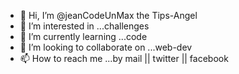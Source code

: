 - 👋 Hi, I’m @jeanCodeUnMax the Tips-Angel
- 👀 I’m interested in ...challenges
- 🌱 I’m currently learning ...code 
- 💞️ I’m looking to collaborate on ...web-dev
- 📫 How to reach me ...by mail || twitter || facebook

<!---
jeanCodeUnMax/jeanCodeUnMax is a ✨ special ✨ repository because its `README.md` (this file) appears on your GitHub profile.
You can click the Preview link to take a look at your changes.
--->
